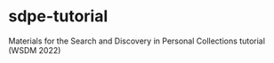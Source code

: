 # sdpe-tutorial
Materials for the Search and Discovery in Personal Collections tutorial (WSDM 2022)
